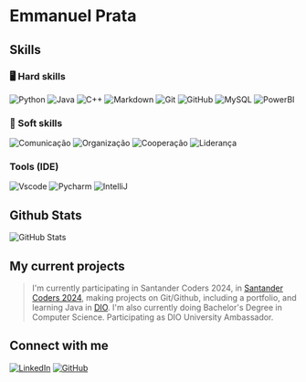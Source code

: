 # Emmanuel Prata

## Skills
### 🖥️ Hard skills
![Python](https://img.shields.io/badge/python-69608a?style=for-the-badge&logo=python&logoColor=fafafa)
![Java](https://img.shields.io/badge/java-e68cbd.svg?style=for-the-badge&logo=openjdk&logoColor=white)
![C++](https://img.shields.io/badge/C%2B%2B-637191?style=for-the-badge&logo=c%2B%2B&logoColor=white)
![Markdown](https://img.shields.io/badge/Markdown-74adb5?style=for-the-badge&logo=markdown)
![Git](https://img.shields.io/badge/Git-753c55?style=for-the-badge&logo=git)
![GitHub](https://img.shields.io/badge/GitHub-553c75?style=for-the-badge&logo=github&logoColor=white)
![MySQL](https://img.shields.io/badge/MySQL-000000?style=for-the-badge&logo=mysql&logoColor=white)
![PowerBI](https://img.shields.io/badge/PowerBI-FFF933?style=for-the-badge&logo=powerbi&logoColor=black)

### 👥 Soft skills
![Comunicação](https://img.shields.io/badge/Comunicação-74adb5?style=for-the-badge)
![Organização](https://img.shields.io/badge/Organização-69608a?style=for-the-badge)
![Cooperação](https://img.shields.io/badge/Cooperação-637191?style=for-the-badge)
![Liderança](https://img.shields.io/badge/Liderança-FFF933?style=for-the-badge)

### Tools (IDE)
![Vscode](https://img.shields.io/badge/Vscode-35466e?style=for-the-badge&logo=visual-studio-code&logoColor=white)
![Pycharm](https://img.shields.io/badge/Pycharm-3c6675?style=for-the-badge&logo=pycharm&logoColor=white)
![IntelliJ](https://img.shields.io/badge/IntelliJ-FFF933?style=for-the-badge&logo=intellijidea&logoColor=black)

## Github Stats
![GitHub Stats](https://github-readme-stats.vercel.app/api?username=badu51&theme=transparent&bg_color=000000&border_color=ff5330&show_icons=true&icon_color=ff5330&title_color=ff5330&text_color=FFF&hide_title=true&hide=stars)

## My current projects 
>I'm currently participating in Santander Coders 2024, in [Santander Coders 2024](https://app.santanderopenacademy.com/pt-BR/program/santander-coders-2024), making projects on Git/Github, including a portfolio, and learning Java in [DIO](https://www.dio.me/).
>I'm also currently doing Bachelor's Degree in Computer Science.
>Participating as DIO University Ambassador.  

## Connect with me
[![LinkedIn](https://img.shields.io/badge/LinkedIn-87b3de?style=for-the-badge&logo=linkedin&logoColor=B#ffffff)](www.linkedin.com/in/emmanuelprata)
[![GitHub](https://img.shields.io/badge/GitHub-9d74b5?style=for-the-badge&logo=github&logoColor=white)](https://github.com/badu51)
